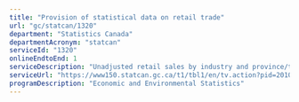```yaml
---
title: "Provision of statistical data on retail trade"
url: "gc/statcan/1320"
department: "Statistics Canada"
departmentAcronym: "statcan"
serviceId: "1320"
onlineEndtoEnd: 1
serviceDescription: "Unadjusted retail sales by industry and province/territory/CMA; seasonally adjusted retail  sales by industry and province/territory/CMA; retail chained dollar estimates; retail inventories (internal use only); e-commerce retail sales. The data are used as an input to monthly GDP, and as a measure of final consumption."
serviceUrl: "https://www150.statcan.gc.ca/t1/tbl1/en/tv.action?pid=2010000801,https://www150.statcan.gc.ca/t1/tbl1/en/tv.action?pid=2010007201"
programDescription: "Economic and Environmental Statistics"
---
```

